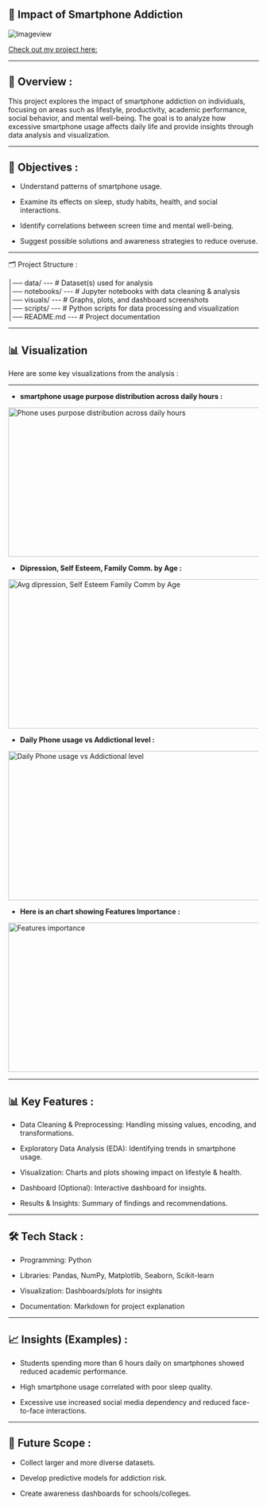 📱 Impact of Smartphone Addiction
-----
![Imageview](https://static.vecteezy.com/system/resources/previews/005/246/645/non_2x/smartphone-phone-gadget-addiction-on-social-media-online-internet-illustration-free-vector.jpg)

[Check out my project here:](https://www.kaggle.com/code/priyankashirgupe/the-impact-of-smartphone-addiction-on-teen-life)

---

## 📌 Overview :

  This project explores the impact of smartphone addiction on individuals, focusing on areas such as lifestyle, productivity, academic performance, social behavior, and mental well-being. The goal is to analyze how excessive smartphone usage affects daily life and provide insights through data analysis and visualization.

---

## 🎯 Objectives :

* Understand patterns of smartphone usage.

* Examine its effects on sleep, study habits, health, and social interactions.

* Identify correlations between screen time and mental well-being.

* Suggest possible solutions and awareness strategies to reduce overuse.

---

🗂 Project Structure :


│── data/            ---  # Dataset(s) used for analysis  
│── notebooks/       ---  # Jupyter notebooks with data cleaning & analysis  
│── visuals/         ---  # Graphs, plots, and dashboard screenshots  
│── scripts/         ---  # Python scripts for data processing and visualization  
│── README.md        ---  # Project documentation  

---

## 📊 Visualization
 Here are some key visualizations from the analysis :

 ---
  
* **smartphone usage purpose distribution across daily hours :**
<img width="700" height="300" alt="Phone uses  purpose distribution across daily hours" src="https://github.com/user-attachments/assets/76e849d0-c80c-4853-895d-ad72c496528a" />

* **Dipression, Self Esteem, Family Comm. by Age :**
<img width="700" height="300" alt="Avg dipression, Self Esteem Family Comm  by Age" src="https://github.com/user-attachments/assets/5bed6570-58c0-43b1-93db-f3d0c46e9d89" />

* **Daily Phone usage vs Addictional level :**
<img width="700" height="300" alt="Daily Phone usage vs  Addictional level" src="https://github.com/user-attachments/assets/3b93308f-03c1-4939-814d-5e853f47eca2" />
  
* **Here is an chart showing Features Importance :**
<img width="700" height="300" alt="Features importance" src="https://github.com/user-attachments/assets/f4b1101c-f1fc-40eb-9623-9379b44a3dfe" />
  
---

## 📊 Key Features :

* Data Cleaning & Preprocessing: Handling missing values, encoding, and transformations.

* Exploratory Data Analysis (EDA): Identifying trends in smartphone usage.

* Visualization: Charts and plots showing impact on lifestyle & health.

* Dashboard (Optional): Interactive dashboard for insights.

* Results & Insights: Summary of findings and recommendations.

---

## 🛠 Tech Stack :

* Programming: Python

* Libraries: Pandas, NumPy, Matplotlib, Seaborn, Scikit-learn

* Visualization: Dashboards/plots for insights

* Documentation: Markdown for project explanation

---

## 📈 Insights (Examples) :

* Students spending more than 6 hours daily on smartphones showed reduced academic performance.

* High smartphone usage correlated with poor sleep quality.

* Excessive use increased social media dependency and reduced face-to-face interactions.

---

## 📝 Future Scope :

* Collect larger and more diverse datasets.

* Develop predictive models for addiction risk.

* Create awareness dashboards for schools/colleges.
